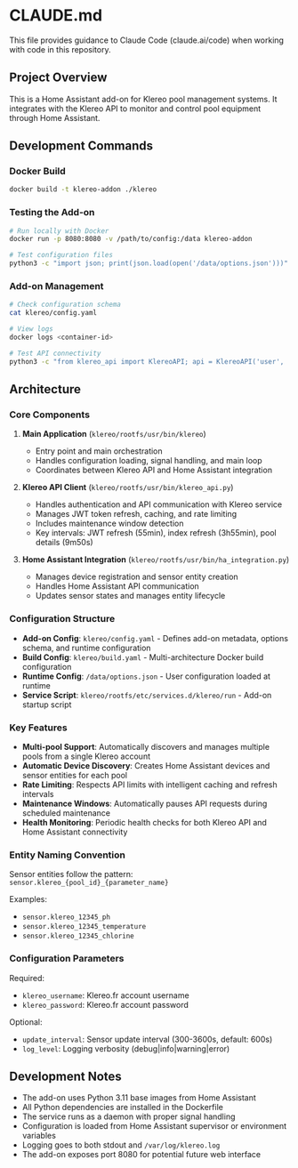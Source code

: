 # CLAUDE.md

This file provides guidance to Claude Code (claude.ai/code) when working with code in this repository.

## Project Overview

This is a Home Assistant add-on for Klereo pool management systems. It integrates with the Klereo API to monitor and control pool equipment through Home Assistant.

## Development Commands

### Docker Build
```bash
docker build -t klereo-addon ./klereo
```

### Testing the Add-on
```bash
# Run locally with Docker
docker run -p 8080:8080 -v /path/to/config:/data klereo-addon

# Test configuration files
python3 -c "import json; print(json.load(open('/data/options.json')))"
```

### Add-on Management
```bash
# Check configuration schema
cat klereo/config.yaml

# View logs
docker logs <container-id>

# Test API connectivity
python3 -c "from klereo_api import KlereoAPI; api = KlereoAPI('user', 'pass'); print(api.test_connection())"
```

## Architecture

### Core Components

1. **Main Application** (`klereo/rootfs/usr/bin/klereo`)
   - Entry point and main orchestration
   - Handles configuration loading, signal handling, and main loop
   - Coordinates between Klereo API and Home Assistant integration

2. **Klereo API Client** (`klereo/rootfs/usr/bin/klereo_api.py`)
   - Handles authentication and API communication with Klereo service
   - Manages JWT token refresh, caching, and rate limiting
   - Includes maintenance window detection
   - Key intervals: JWT refresh (55min), index refresh (3h55min), pool details (9m50s)

3. **Home Assistant Integration** (`klereo/rootfs/usr/bin/ha_integration.py`)
   - Manages device registration and sensor entity creation
   - Handles Home Assistant API communication
   - Updates sensor states and manages entity lifecycle

### Configuration Structure

- **Add-on Config**: `klereo/config.yaml` - Defines add-on metadata, options schema, and runtime configuration
- **Build Config**: `klereo/build.yaml` - Multi-architecture Docker build configuration
- **Runtime Config**: `/data/options.json` - User configuration loaded at runtime
- **Service Script**: `klereo/rootfs/etc/services.d/klereo/run` - Add-on startup script

### Key Features

- **Multi-pool Support**: Automatically discovers and manages multiple pools from a single Klereo account
- **Automatic Device Discovery**: Creates Home Assistant devices and sensor entities for each pool
- **Rate Limiting**: Respects API limits with intelligent caching and refresh intervals
- **Maintenance Windows**: Automatically pauses API requests during scheduled maintenance
- **Health Monitoring**: Periodic health checks for both Klereo API and Home Assistant connectivity

### Entity Naming Convention

Sensor entities follow the pattern: `sensor.klereo_{pool_id}_{parameter_name}`

Examples:
- `sensor.klereo_12345_ph`
- `sensor.klereo_12345_temperature`
- `sensor.klereo_12345_chlorine`

### Configuration Parameters

Required:
- `klereo_username`: Klereo.fr account username
- `klereo_password`: Klereo.fr account password

Optional:
- `update_interval`: Sensor update interval (300-3600s, default: 600s)
- `log_level`: Logging verbosity (debug|info|warning|error)

## Development Notes

- The add-on uses Python 3.11 base images from Home Assistant
- All Python dependencies are installed in the Dockerfile
- The service runs as a daemon with proper signal handling
- Configuration is loaded from Home Assistant supervisor or environment variables
- Logging goes to both stdout and `/var/log/klereo.log`
- The add-on exposes port 8080 for potential future web interface
